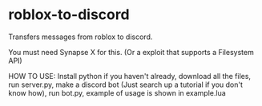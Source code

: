 # roblox-to-discord
Transfers messages from roblox to discord.

You must need Synapse X for this. (Or a exploit that supports a Filesystem API)

HOW TO USE:
Install python if you haven't already, download all the files, run server.py, make a discord bot (Just search up a tutorial if you don't know how), run bot.py, example of usage is shown in example.lua
